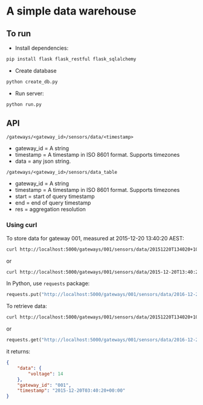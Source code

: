 A simple data warehouse
=======================

## To run
- Install dependencies:
```bash
pip install flask flask_restful flask_sqlalchemy
```

- Create database
```bash
python create_db.py
```

- Run server:
```bash
python run.py
```

## API

`/gateways/<gateway_id>/sensors/data/<timestamp>`
- gateway_id = A string
- timestamp = A timestamp in ISO 8601 format. Supports timezones
- data = any json string.

`/gateways/<gateway_id>/sensors/data_table`
- gateway_id = A string
- timestamp = A timestamp in ISO 8601 format. Supports timezones
- start = start of query timestamp
- end = end of query timestamp
- res = aggregation resolution

### Using curl

To store data for gateway 001, measured at 2015-12-20 13:40:20 AEST:

```bash
curl http://localhost:5000/gateways/001/sensors/data/20151220T134020+1000 -d "data={\"voltage\":14}" -X PUT
```
or
```bash
curl http://localhost:5000/gateways/001/sensors/data/2015-12-20T13:40:20+1000 -d "data={\"voltage\":14}" -X PUT
```

In Python, use `requests` package:
```python
requests.put("http://localhost:5000/gateways/001/sensors/data/2016-12-20T13:40:22+1000", data={'data':'{"voltage":24}'}, proxies={'http':''})
```



To retrieve data:

```bash
curl http://localhost:5000/gateways/001/sensors/data/20151220T134020+1000
```

or 
```python
requests.get("http://localhost:5000/gateways/001/sensors/data/2016-12-20T13:40:22+1000", proxies={'http':''})
```

it returns:
```json
{
    "data": {
        "voltage": 14
    },
    "gateway_id": "001",
    "timestamp": "2015-12-20T03:40:20+00:00"
}
```
